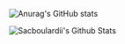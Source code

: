 
<!--
**sacboulardii/sacboulardii** is a ✨ _special_ ✨ repository because its `README.md` (this file) appears on your GitHub profile. -->
![Anurag's GitHub stats](https://github-readme-stats.vercel.app/api?username=sacboulardii&theme=default)

![Sacboulardii's Github Stats](https://github-readme-stats.vercel.app/api/top-langs/?username=sacboulardii&theme=default)
